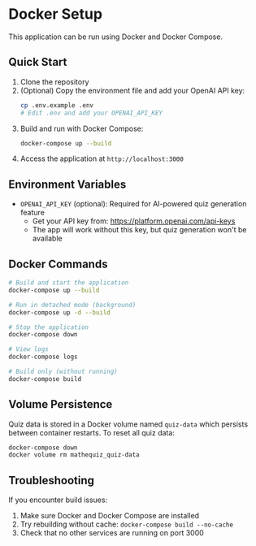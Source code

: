 # Docker Setup

This application can be run using Docker and Docker Compose.

## Quick Start

1. Clone the repository
2. (Optional) Copy the environment file and add your OpenAI API key:
   ```bash
   cp .env.example .env
   # Edit .env and add your OPENAI_API_KEY
   ```
3. Build and run with Docker Compose:
   ```bash
   docker-compose up --build
   ```
4. Access the application at `http://localhost:3000`

## Environment Variables

- `OPENAI_API_KEY` (optional): Required for AI-powered quiz generation feature
  - Get your API key from: https://platform.openai.com/api-keys
  - The app will work without this key, but quiz generation won't be available

## Docker Commands

```bash
# Build and start the application
docker-compose up --build

# Run in detached mode (background)
docker-compose up -d --build

# Stop the application
docker-compose down

# View logs
docker-compose logs

# Build only (without running)
docker-compose build
```

## Volume Persistence

Quiz data is stored in a Docker volume named `quiz-data` which persists between container restarts. To reset all quiz data:

```bash
docker-compose down
docker volume rm mathequiz_quiz-data
```

## Troubleshooting

If you encounter build issues:

1. Make sure Docker and Docker Compose are installed
2. Try rebuilding without cache: `docker-compose build --no-cache`
3. Check that no other services are running on port 3000